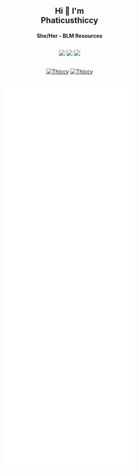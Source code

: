 <h2 align="center">Hi 🥰 I'm <br>Phaticusthiccy</h1>
<h4 align="center">She/Her - BLM Resources</h3>

##

<div align="center">
<a href="https://github.com/phaticusthiccy"><img src="https://komarev.com/ghpvc/?username=phaticusthiccy&label=Profile%20views&color=ff69b4&label=Profile+Views&style=plastic"></a>
<a href="https://github.com/phaticusthiccy?tab=stars"><img src="https://img.shields.io/github/stars/phaticusthiccy?color=ff69b4&label=Stargazers&style=plastic"></a>
<a href="https://github.com/phaticusthiccy?tab=followers"><img src="https://img.shields.io/github/followers/phaticusthiccy?color=ff69b4&label=Followers&style=plastic"></a>

</div>

##

<div align="center">
  
  
  <a href="https://youtube.com/channel/UCoqYkVlXyQqkgFazeVBtZbQ" target="blank"><img src="https://i.ibb.co/qL3Sv77X/3146788-youtube-logo-icon.png" alt="Thiccy" height="54" width="54" /></a>
  <a href="https://t.me/phaticusthiccy" target="blank"><img src="https://www.freepnglogos.com/uploads/telegram-png/telegram-chat-message-mobile-send-file-smartphone-talk-16.png" alt="Thiccy" height="54" width="54" /></a>


<!--
<p><img align="center" src="https://github-readme-stats.vercel.app/api/top-langs?username=phaticusthiccy&show_icons=true&layout=compact&theme=nightowl" alt="phaticusthiccy" /></p>
-->

<!--
![Thiccy](https://github.com/phaticusthiccy/Statics/blob/master/generated/languages.svg)
-->

<!--
<p><img align="center" src="https://github-readme-streak-stats.herokuapp.com/?user=phaticusthiccy&theme=nightowl" alt="phaticusthiccy" /></p>
</details>
-->

##

<picture>
  <img src="/github-metrics.svg" alt="Metrics">
</picture>

##
</div>
